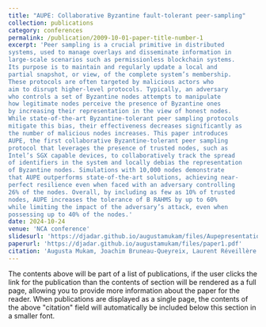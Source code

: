 ```yaml
---
title: "AUPE: Collaborative Byzantine fault-tolerant peer-sampling"
collection: publications
category: conferences
permalink: /publication/2009-10-01-paper-title-number-1
excerpt: 'Peer sampling is a crucial primitive in distributed
systems, used to manage overlays and disseminate information in
large-scale scenarios such as permissionless blockchain systems.
Its purpose is to maintain and regularly update a local and
partial snapshot, or view, of the complete system’s membership.
These protocols are often targeted by malicious actors who
aim to disrupt higher-level protocols. Typically, an adversary
who controls a set of Byzantine nodes attempts to manipulate
how legitimate nodes perceive the presence of Byzantine ones
by increasing their representation in the view of honest nodes.
While state-of-the-art Byzantine-tolerant peer sampling protocols
mitigate this bias, their effectiveness decreases significantly as
the number of malicious nodes increases. This paper introduces
AUPE, the first collaborative Byzantine-tolerant peer sampling
protocol that leverages the presence of trusted nodes, such as
Intel’s SGX capable devices, to collaboratively track the spread
of identifiers in the system and locally debias the representation
of Byzantine nodes. Simulations with 10,000 nodes demonstrate
that AUPE outperforms state-of-the-art solutions, achieving near-
perfect resilience even when faced with an adversary controlling
26% of the nodes. Overall, by including as few as 10% of trusted
nodes, AUPE increases the tolerance of B RAHMS by up to 60%
while limiting the impact of the adversary’s attack, even when
possessing up to 40% of the nodes.'
date: 2024-10-24
venue: 'NCA conference'
slidesurl: 'https://djadar.github.io/augustamukam/files/Aupepresentation.pdf'
paperurl: 'https://djadar.github.io/augustamukam/files/paper1.pdf'
citation: 'Augusta Mukam, Joachim Bruneau-Queyreix, Laurent Réveillère. (2009). &quot;AUPE: Collaborative Byzantine fault-tolerant peer-sampling.&quot; <i>NCA</i>. 1(1).'
---
```


The contents above will be part of a list of publications, if the user clicks the link for the publication than the contents of section will be rendered as a full page, allowing you to provide more information about the paper for the reader. When publications are displayed as a single page, the contents of the above "citation" field will automatically be included below this section in a smaller font.